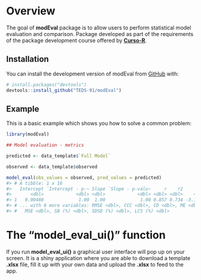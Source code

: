 
<!-- README.md is generated from README.Rmd. Please edit that file -->

# Overview

<!-- badges: start -->
<!-- badges: end -->

The goal of **modEval** package is to allow users to perform statistical
model evaluation and comparison. Package developed as part of the
requirements of the package development course offered by
[**Curso-R**](https://curso-r.com/).

## Installation

You can install the development version of modEval from
[GitHub](https://github.com/) with:

``` r
# install.packages("devtools")
devtools::install_github("TEDS-91/modEval")
```

## Example

This is a basic example which shows you how to solve a common problem:

``` r
library(modEval)

## Model evaluation - metrics

predicted <- data_template$`Full Model`

observed <- data_template$observed

model_eval(obs_values = observed, pred_values = predicted)
#> # A tibble: 1 x 16
#>   Intercept `Intercept - p-~ Slope `Slope - p-valu~     r    r2       MB     MAE
#>       <dbl>            <dbl> <dbl>            <dbl> <dbl> <dbl>    <dbl>   <dbl>
#> 1   0.00480             1.00  1.00             1.00 0.857 0.734 -3.13e-4 9.77e-6
#> # ... with 8 more variables: RMSE <dbl>, CCC <dbl>, CD <dbl>, ME <dbl>,
#> #   MSE <dbl>, SB (%) <dbl>, SDSD (%) <dbl>, LCS (%) <dbl>
```

# The “model_eval_ui()” function

If you run **model_eval_ui()** a graphical user interface will pop up on
your screen. It is a shiny application where you are able to download a
template **.xlsx** file, fill it up with your own data and upload the
**.xlsx** to feed to the app.
